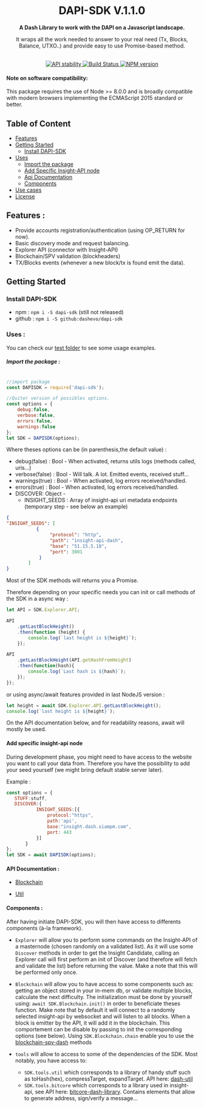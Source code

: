 <h1 align="center">DAPI-SDK V.1.1.0</h1>

<div align="center">
  <strong>A Dash Library to work with the DAPI on a Javascript landscape.</strong>
  <p>It wraps all the work needed to answer to your real need (Tx, Blocks, Balance, UTXO..) and provide easy to use Promise-based method.</p>
</div>
<br />
<div align="center">
  <!-- Stability -->
  <a href="https://nodejs.org/api/documentation.html#documentation_stability_index">
    <img src="https://img.shields.io/badge/stability-stable-green.svg?style=flat-square"
      alt="API stability" />
  </a>
  <!-- Build Status -->
  <a href="https://travis-ci.com/dashevo/dapi-sdk">
    <img src="https://img.shields.io/travis/dashevo/dapi-sdk/master.svg?style=flat-square" alt="Build Status" />
  </a>
  <!-- NPM version -->
  <a href="https://npmjs.org/package/dapi-sdk">
    <img src="https://img.shields.io/npm/v/dapi-sdk.svg?style=flat-square" alt="NPM version" />
  </a>
</div>

#### Note on software compatibility:
This package requires the use of Node >= 8.0.0 and is broadly compatible with modern browsers implementing the ECMAScript 2015 standard or better.

## Table of Content
- [Features](#features)
- [Getting Started](#getting-started)
    - [Install DAPI-SDK](#install-dapi-sdk)
- [Uses](#uses-)
    - [Import the package](#import-the-package-)
    - [Add Specific Insight-API node](#add-specific-insight-api-node)
    - [Api Documentation](#api-documentation-)
    - [Components](#components-)
- [Use cases](https://github.com/dashevo/dapi-sdk/blob/master/USECASES.md)
- [License](https://github.com/dashevo/dapi-sdk/blob/master/LICENSE)

## Features :
- Provide accounts registration/authentication (using OP_RETURN for now).
- Basic discovery mode and request balancing.
- Explorer API (connector with Insight-API)
- Blockchain/SPV validation (blockheaders)
- TX/Blocks events (whenever a new block/tx is found emit the data).


## Getting Started
### Install DAPI-SDK
* npm : `npm i -S dapi-sdk` (still not released)
* github : `npm i -S github:dashevo/dapi-sdk`

### Uses : 

You can check our [test folder](https://github.com/dashevo/dapi-sdk/tree/master/test) to see some usage examples.


##### Import the package :
```js

//import package
const DAPISDK = require('dapi-sdk');

//Quiter version of possibles options.
const options = {
    debug:false,
    verbose:false,
    errors:false,
    warnings:false
};
let SDK = DAPISDK(options);
```

Where theses options can be (in parenthesis,the default value) : 

- debug(false) : Bool - When activated, returns utils logs (methods called, uris...)
- verbose(false) : Bool - Will talk. A lot. Emitted events, received stuff...
- warnings(true) : Bool - When activated, log errors received/handled.
- errors(true) : Bool - When activated, log errors received/handled.
- DISCOVER: Object - 
	- INSIGHT_SEEDS : Array of insight-api uri metadata endpoints (temporary step - see below an example)
		
```json
{
"INSIGHT_SEEDS": [
           {
                "protocol": "http",
                "path": "insight-api-dash",
                "base": "51.15.5.18",
                "port": 3001
            }
        ]
}
```


Most of the SDK methods will returns you a Promise.

Therefore depending on your specific needs you can init or call methods of the SDK in a async way :

```js
let API = SDK.Explorer.API;

API
	.getLastBlockHeight()
	.then(function (height) {
        console.log(`last height is ${height}`);
    });

API
	.getLastBlockHeight(API.getHashFromHeight)
	.then(function(hash){
		console.log(`Last hash is ${hash}`);
	});
});
```

or using async/await features provided in last NodeJS version :

```js
let height = await SDK.Explorer.API.getLastBlockHeight();
console.log(`last height is ${height}`);
```

On the API documentation below, and for readability reasons, await will mostly be used.

#### Add specific insight-api node

During development phase, you might need to have access to the website you want to call your data from.
Therefore you have the possibility to add your seed yourself (we might bring default stable server later). 

Example : 

```js
const options = {
   STUFF:stuff,
   DISCOVER:{
           INSIGHT_SEEDS:[{
               protocol:"https",
               path:'api',
               base:"insight.dash.siampm.com",
               port: 443
           }]
       }
};
let SDK = await DAPISDK(options);
```

#### API Documentation : 
<!-- - [Accounts](https://github.com/dashevo/dapi-sdk/tree/master/Accounts/README.md) -->
- [Blockchain](https://github.com/dashevo/dapi-sdk/tree/master/Blockchain/README.md)
<!-- - [Discover](https://github.com/dashevo/dapi-sdk/tree/master/Discover/README.md) -->
<!-- - [Explorer](https://github.com/dashevo/dapi-sdk/tree/master/Explorer/README.md) -->
<!-- - [Wallet](https://github.com/dashevo/dapi-sdk/tree/master/Wallet/README.md) -->
- [Util](https://github.com/snogcel/dash-util)


#### Components : 

After having initiate DAPI-SDK, you will then have access to differents components (à-la framework). 

- `Explorer` will allow you to perform some commands on the Insight-API of a masternode (chosen randomly on a validated list).
As it will use some `Discover` methods in order to get the Insight Candidate, calling an Explorer call will first perform an init of Discover (and therefore will fetch and validate the list) before returning the value.
Make a note that this will be performed only once.

- `Blockchain` will allow you to have access to some components such as: getting an object stored in your in-mem db, or validate multiple blocks, calculate the next difficulty.
The initialization must be done by yourself using: `await SDK.Blockchain.init()` in order to beneficiate theses function.
Make note that by default it will connect to a randomly selected insight-api by websocket and will listen to all blocks. When a block is emitter by the API, it will add it in the blockchain.
This comportement can be disable by passing to init the corresponding options (see below).
Using `SDK.Blockchain.chain` enable you to use the [blockchain-spv-dash](https://github.com/dashevo/blockchain-spv-dash) methods

- `tools` will allow to access to some of the dependencies of the SDK. Most notably, you have access to:
    - `SDK.tools.util` which corresponds to a library of handy stuff such as toHash(hex), compressTarget, expandTarget. API here: [dash-util](https://github.com/snogcel/dash-util)
    - `SDK.tools.bitcore` which corresponds to a library used in insight-api, see API here: [bitcore-dash-library](https://github.com/dashpay/bitcore-lib-dash). Contains elements that allow to generate address, sign/verify a message...

